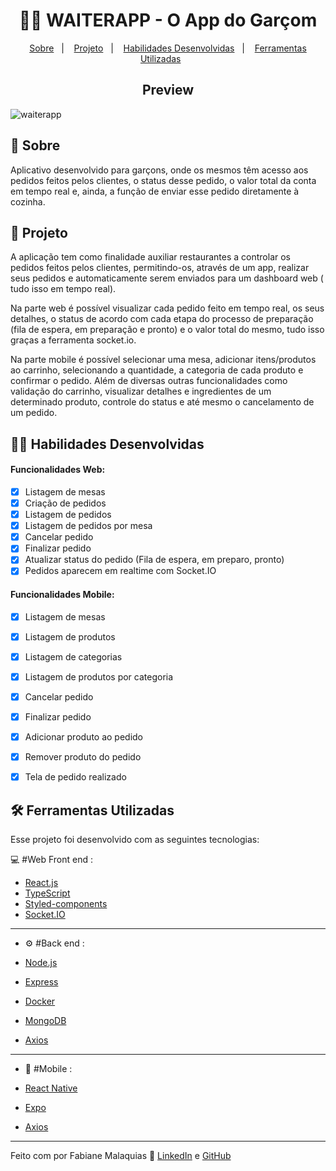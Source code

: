 <h1 align="center">👩‍🍳 WAITERAPP - O App do Garçom </h1>

<p align="center">
  <a href="#-sobre">Sobre</a>&nbsp;&nbsp;&nbsp;|&nbsp;&nbsp;&nbsp;
  <a href="#-projeto">Projeto</a>&nbsp;&nbsp;&nbsp;|&nbsp;&nbsp;&nbsp;
  <a href="#-habilidades desenvolvidas">Habilidades Desenvolvidas</a>&nbsp;&nbsp;&nbsp;|&nbsp;&nbsp;&nbsp;
  <a href="#-tecnologias">Ferramentas Utilizadas</a>&nbsp;&nbsp;&nbsp;&nbsp;&nbsp;&nbsp;</a>
</p>

<h2 align="center"> Preview </h2>

![waiterapp](https://user-images.githubusercontent.com/98343640/216795326-a43482d7-9d10-4109-a044-0ffc8915ec3f.jpg)


## :page_with_curl: Sobre

Aplicativo desenvolvido para garçons, onde os mesmos têm acesso aos pedidos feitos pelos clientes, o status desse pedido, o valor total da conta em tempo real e, ainda, a função de enviar esse pedido diretamente à cozinha.


## 📖 Projeto

A aplicação tem como finalidade auxiliar restaurantes a controlar os pedidos feitos pelos clientes, permitindo-os, através de um app, realizar seus pedidos e automaticamente serem enviados para um dashboard web ( tudo isso em tempo real).

Na parte web é possível visualizar cada pedido feito em tempo real, os seus detalhes, o status de acordo com cada etapa do processo de preparação (fila de espera, em preparação e pronto) e o valor total do mesmo, tudo isso graças a ferramenta socket.io.

Na parte mobile é possível selecionar uma mesa, adicionar itens/produtos ao carrinho, selecionando a quantidade, a categoria de cada produto e confirmar o pedido. Além de diversas outras funcionalidades como validação do carrinho, visualizar detalhes e ingredientes de um determinado produto, controle do status e até mesmo o cancelamento de um pedido. 


## :man_technologist: Habilidades Desenvolvidas

#### Funcionalidades Web:

- [x] Listagem de mesas
- [x] Criação de pedidos
- [x] Listagem de pedidos
- [x] Listagem de pedidos por mesa
- [x] Cancelar pedido
- [x] Finalizar pedido
- [x] Atualizar status do pedido (Fila de espera, em preparo, pronto)
- [x] Pedidos aparecem em realtime com Socket.IO

#### Funcionalidades Mobile:

- [x] Listagem de mesas
- [x] Listagem de produtos
- [x] Listagem de categorias
- [x] Listagem de produtos por categoria
- [x] Cancelar pedido
- [x] Finalizar pedido
- [x] Adicionar produto ao pedido
- [x] Remover produto do pedido
- [x] Tela de pedido realizado


## :hammer_and_wrench: Ferramentas Utilizadas

Esse projeto foi desenvolvido com as seguintes tecnologias:

💻 #Web Front end :

- [React.js](https://reactjs.org/)
- [TypeScript](https://www.typescriptlang.org/)
- [Styled-components](https://styled-components.com)
- [Socket.IO](https://socket.io)

---

- ⚙️ #Back end :

- [Node.js](https://nodejs.org/en/)
- [Express](https://expressjs.com)
- [Docker](https://www.docker.com)
- [MongoDB](https://www.mongodb.com)
- [Axios](https://github.com/axios/axios)

---

- 📱 #Mobile :

- [React Native](https://reactnative.dev/)
- [Expo](https://expo.dev/)
- [Axios](https://github.com/axios/axios)

---

Feito com por Fabiane Malaquias :wave: [LinkedIn](https://www.linkedin.com/in/fabianemalaquias/) e [GitHub](https://github.com/famalaquias)

